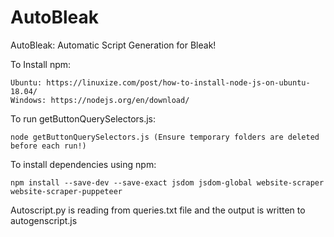 # AutoBleak
AutoBleak: Automatic Script Generation for Bleak!

To Install npm:
```
Ubuntu: https://linuxize.com/post/how-to-install-node-js-on-ubuntu-18.04/ 
Windows: https://nodejs.org/en/download/ 
```

To run getButtonQuerySelectors.js: 
```
node getButtonQuerySelectors.js (Ensure temporary folders are deleted before each run!)
```

To install dependencies using npm:
```
npm install --save-dev --save-exact jsdom jsdom-global website-scraper website-scraper-puppeteer
```

Autoscript.py is reading from queries.txt file
and the output is written to autogenscript.js

